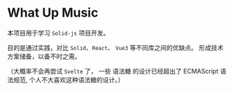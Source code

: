 # What Up Music

本项目用于学习 `Solid-js` 项目开发。

目的是通过实践，对比 `Solid`、`React`、 `Vue3` 等不同库之间的优缺点。
形成技术方案储备，以备不时之需。

（大概率不会再尝试 `Svelte` 了， 一些 语法糖 的设计已经超出了 ECMAScript 语法规范, 
个人不大喜欢这种语法糖的设计。）
